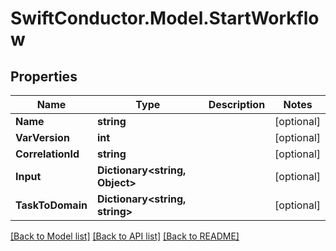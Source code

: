 # SwiftConductor.Model.StartWorkflow

## Properties

Name | Type | Description | Notes
------------ | ------------- | ------------- | -------------
**Name** | **string** |  | [optional] 
**VarVersion** | **int** |  | [optional] 
**CorrelationId** | **string** |  | [optional] 
**Input** | **Dictionary&lt;string, Object&gt;** |  | [optional] 
**TaskToDomain** | **Dictionary&lt;string, string&gt;** |  | [optional] 

[[Back to Model list]](../README.md#documentation-for-models) [[Back to API list]](../README.md#documentation-for-api-endpoints) [[Back to README]](../README.md)

